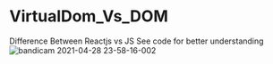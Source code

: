 # VirtualDom_Vs_DOM
Difference Between Reactjs vs JS
See code for better understanding
![bandicam 2021-04-28 23-58-16-002](https://user-images.githubusercontent.com/59576110/116459409-334e1400-a87f-11eb-92bc-12e3b57beddd.gif)
